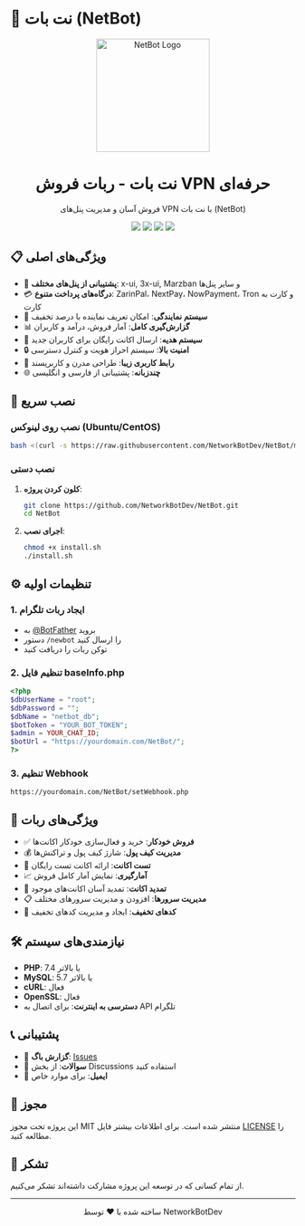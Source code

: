 # 🤖 نت بات (NetBot)

<p align="center">
  <img src="assets/logo.png" alt="NetBot Logo" width="200"/>
</p>

<h1 align="center">نت بات - ربات فروش VPN حرفه‌ای</h1>

<p align="center">
فروش آسان و مدیریت پنل‌های VPN با نت بات (NetBot)
</p>

<p align="center">
  <img src="https://img.shields.io/github/license/NetworkBotDev/NetBot?style=flat-square" />
  <img src="https://img.shields.io/github/v/release/NetworkBotDev/NetBot.svg" />
  <img src="https://img.shields.io/badge/PHP-7.4+-blue.svg" />
  <img src="https://img.shields.io/badge/Platform-Linux%20%7C%20Ubuntu-lightgrey.svg" />
</p>

## 📋 ویژگی‌های اصلی

- 🔐 **پشتیبانی از پنل‌های مختلف**: x-ui, 3x-ui, Marzban و سایر پنل‌ها
- 💳 **درگاه‌های پرداخت متنوع**: ZarinPal، NextPay، NowPayment، Tron و کارت به کارت
- 👥 **سیستم نمایندگی**: امکان تعریف نماینده با درصد تخفیف
- 📊 **گزارش‌گیری کامل**: آمار فروش، درآمد و کاربران
- 🎁 **سیستم هدیه**: ارسال اکانت رایگان برای کاربران جدید
- 🔒 **امنیت بالا**: سیستم احراز هویت و کنترل دسترسی
- 📱 **رابط کاربری زیبا**: طراحی مدرن و کاربرپسند
- 🌐 **چندزبانه**: پشتیبانی از فارسی و انگلیسی

## 🚀 نصب سریع

### نصب روی لینوکس (Ubuntu/CentOS)

```bash
bash <(curl -s https://raw.githubusercontent.com/NetworkBotDev/NetBot/main/install.sh)
```

### نصب دستی

1. **کلون کردن پروژه**:
   ```bash
   git clone https://github.com/NetworkBotDev/NetBot.git
   cd NetBot
   ```

2. **اجرای نصب**:
   ```bash
   chmod +x install.sh
   ./install.sh
   ```

## ⚙️ تنظیمات اولیه

### 1. ایجاد ربات تلگرام
- به [@BotFather](https://t.me/BotFather) بروید
- دستور `/newbot` را ارسال کنید
- توکن ربات را دریافت کنید

### 2. تنظیم فایل baseInfo.php
```php
<?php
$dbUserName = "root";
$dbPassword = "";
$dbName = "netbot_db";
$botToken = "YOUR_BOT_TOKEN";
$admin = YOUR_CHAT_ID;
$botUrl = "https://yourdomain.com/NetBot/";
?>
```

### 3. تنظیم Webhook
```
https://yourdomain.com/NetBot/setWebhook.php
```

## 📱 ویژگی‌های ربات

- ✅ **فروش خودکار**: خرید و فعال‌سازی خودکار اکانت‌ها
- 💰 **مدیریت کیف پول**: شارژ کیف پول و تراکنش‌ها
- 🎯 **تست اکانت**: ارائه اکانت تست رایگان
- 📈 **آمارگیری**: نمایش آمار کامل فروش
- 🔄 **تمدید اکانت**: تمدید آسان اکانت‌های موجود
- 📋 **مدیریت سرورها**: افزودن و مدیریت سرورهای مختلف
- 🎁 **کدهای تخفیف**: ایجاد و مدیریت کدهای تخفیف

## 🛠️ نیازمندی‌های سیستم

- **PHP**: 7.4 یا بالاتر
- **MySQL**: 5.7 یا بالاتر
- **cURL**: فعال
- **OpenSSL**: فعال
- **دسترسی به اینترنت**: برای اتصال به API تلگرام

## 📞 پشتیبانی

- 🐛 **گزارش باگ**: [Issues](https://github.com/NetworkBotDev/NetBot/issues)
- 💬 **سوالات**: از بخش Discussions استفاده کنید
- 📧 **ایمیل**: برای موارد خاص

## 📄 مجوز

این پروژه تحت مجوز MIT منتشر شده است. برای اطلاعات بیشتر فایل [LICENSE](LICENSE) را مطالعه کنید.

## 🙏 تشکر

از تمام کسانی که در توسعه این پروژه مشارکت داشته‌اند تشکر می‌کنیم.

---

<p align="center">
  ساخته شده با ❤️ توسط NetworkBotDev
</p>
